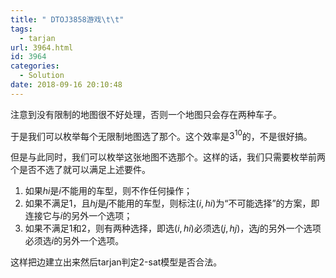 ```yaml
---
title: " DTOJ3858游戏\t\t"
tags:
  - tarjan
url: 3964.html
id: 3964
categories:
  - Solution
date: 2018-09-16 20:10:48
---
```


注意到没有限制的地图很不好处理，否则一个地图只会存在两种车子。

于是我们可以枚举每个无限制地图选了那个。这个效率是$3^10$的，不是很好搞。

但是与此同时，我们可以枚举这张地图不选那个。这样的话，我们只需要枚举前两个是否不选了就可以满足上述要件。

1.  如果$hi$是$i$不能用的车型，则不作任何操作；
2.  如果不满足$1$，且$hj$是$j$不能用的车型，则标注$(i,hi)$为“不可能选择”的方案，即连接它与$i$的另外一个选项；
3.  如果不满足$1$和$2$，则有两种选择，即选$(i,hi)$必须选$(j,hj)$，选$j$的另外一个选项必须选$i$的另外一个选项。  
    

这样把边建立出来然后tarjan判定2-sat模型是否合法。